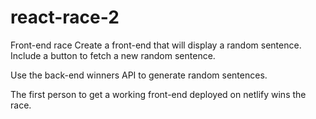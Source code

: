 # react-race-2

Front-end race
Create a front-end that will display a random sentence. Include a button to fetch a new random sentence.

Use the back-end winners API to generate random sentences.

The first person to get a working front-end deployed on netlify wins the race.